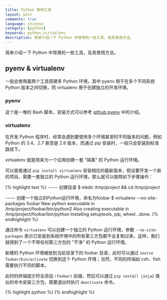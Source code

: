 ```yaml
---
title: Python 常用工具
layout: post
comments: true
language: chinese
category: [python]
keywords: python,virtualenv
description: 简单介绍一下 Python 中常用的一些工具，及其使用方法。
---
```


简单介绍一下 Python 中常用的一些工具，及其使用方法。

<!-- more -->


<!--
# 简介

![python exception hierarchy]({{ site.url }}/images/python/exception-hierarchy.png "python exception hierarchy"){: .pull-center}


在 ipython 中可以通过 BaseException.&lt;tab&gt; 查看属性，其中又两个成员变量 args-tuple 和 message-string(python2.6之后已经去除) 两个属性，在继承时可以覆盖两者。<br><br>

触发异常可以使用 raise ValueError("Some message") 。


# 异常处理方式

如果你在写程序时遇到异常后想进行如下处理的话请参考我下面写的对异常处理的方法：

假设有下面的一段程序：
try:
语句1
语句2
.
语句N
except .........:
print .......

但是你并不知道“语句1至语句N”在执行会出什么样的异常，但你还要做异常处理，且想把出现的异常打印出来，并不停止程序的运行，
所以在“except ......”这句应怎样来写呢？

至少3个方法：

方法一：捕获所有异常
--------------------------------------------------------------------------------
code:

try:
a=b
b=c
except Exception,ex:
print Exception,":",ex
--------------------------------------------------------------------------------

方法二：采用traceback模块查看异常
--------------------------------------------------------------------------------
code:

import traceback
try:
a=b
b=c
except:
traceback.print_exc()

----------------------------------------------------------------------------
方法三：采用sys模块回溯最后的异常
----------------------------------------------------------------------------
code:

import sys
try:
a=b
b=c
except:
info=sys.exc_info()
print info[0],":",info[1]

--------------------------------------------------------------------------------

但是，如果你还想把这些异常保存到一个日志文件中，来分析这些异常，那么请看下面的方法：
把　traceback.print_exc()　打印在屏幕上的信息保存到一个文本文件中
code:

try:
a=b
b=c
except:
f=open("c:\\log.txt",'a')
traceback.print_exc(file=f)
f.flush()
f.close()

-->




## pyenv & virtualenv

一般会使用着两个工具搭建多 Python 环境，其中 pyenv 用于在多个不同系统 Python 版本之间切换，而 virtualenv 用于创建独立的开发环境。

### pyenv

这个是一堆的 Bash 脚本，安装方式可以参考 [github pyenv](https://github.com/pyenv/pyenv) 中的介绍。

### virtualenv

在开发 Python 程序时，经常会遇到要使用多个环境甚至时不同版本的问题，例如 Python 的 3.4、2.7 甚至是 2.6 版本，而通过 pip 安装时，一般只会安装到标准路径下。

virtualenv 就是用来为一个应用创建一套 "隔离" 的 Python 运行环境。

可以直接通过 `pip install virtualenv` 安装相应的最新版本，假设要开发一个新的项目，需要一套独立的 Python 运行环境，那么就可以按照如下步骤操作：

{% highlight text %}
----- 创建目录
$ mkdir /tmp/project && cd /tmp/project

----- 创建一个独立的Python运行环境，命名为foobar
$ virtualenv --no-site-packages foobar
New python executable in /tmp/project/foobar/bin/python2
Also creating executable in /tmp/project/foobar/bin/python
Installing setuptools, pip, wheel...done.
{% endhighlight %}

通过命令 `virtualenv` 可以创建一个独立的 Python 运行环境，参数 `--no-site-packages` 表示已安装到系统环境中的所有第三方包都不会复制过来，这样，我们就得到了一个不带任何第三方包的 "干净" 的 Python 运行环境。

新建的 Python 环境被放到当前目录下的 foobar 目录，此时可以通过 `source foobar/bin/activate` 切换到这个 Python 环境；当然，不同的终端如 csh、fish 需要执行不同的脚本。

此时的终端提示符会添加 `(foobar)` 前缀，然后可以通过 `pip install jinja2` 类似的命令安装三方包，需要退出时执行 `deactivate` 命令。

<!--
## Fabric
-->


{% highlight python %}
{% endhighlight %}
